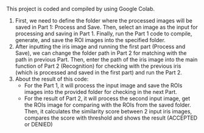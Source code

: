 This project is coded and compiled by using Google Colab.
1. First, we need to define the folder where the processed images will be saved in Part 1: Process and Save. Then, select an image as the input for processing and saving in Part 1. Finally, run the Part 1 code to compile, generate, and save the ROI images into the specified folder.
2. After inputting the iris image and running the first part (Process and Save), we can change the folder path in Part 2 for matching with the path in previous Part. Then, enter the path of the iris image into the main function of Part 2 (Recognition) for checking with the previous iris (which is processed and saved in the first part) and run the Part 2.
3. About the result of this code:
   + For the Part 1, it will process the input image and save the ROIs images into the provided folder for checking in the next Part.
   + For the result of Part 2, it will process the second input image, get the ROIs image for comparing with the ROIs from the saved folder. Then, it calculates the similarity score between 2 input iris images, compares the score with threshold and shows the result (ACCEPTED or DENIED)
